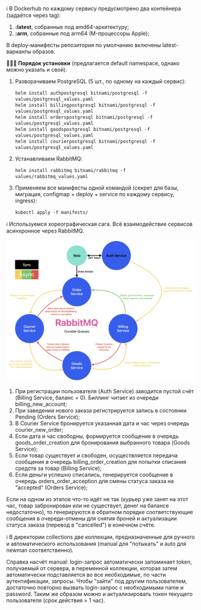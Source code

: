 ℹ️ В Dockerhub по каждому сервису предусмотрено два контейнера (задаётся через tag):

1. **:latest**, собранные под amd64-архитектуру;
2. **:arm**, собранные под arm64 (M-процессоры Apple);
   
В deploy-манифесты репозитория по умолчанию включены latest-варианты образов.

🧑🏻‍💻 **Порядок установки** (предлагается default namespace, однако можно указать и свой).
1. Разворачиваем PostgreSQL (5 шт., по одному на каждый сервис):
   ```
   helm install authpostgresql bitnami/postgresql -f values/postgresql_values.yaml
   helm install billingpostgresql bitnami/postgresql -f values/postgresql_values.yaml
   helm install orderspostgresql bitnami/postgresql -f values/postgresql_values.yaml
   helm install goodspostgresql bitnami/postgresql -f values/postgresql_values.yaml
   helm install courierpostgresql bitnami/postgresql -f values/postgresql_values.yaml
   ```
2. Устанавливаем RabbitMQ:
   ```
   helm install rabbitmq bitnami/rabbitmq -f values/rabbitmq_values.yaml
   ```
3. Применяем все манифесты одной командой (секрет для базы, миграция, configmap + deploy + service по каждому сервису, ingress):
   ```
   kubectl apply -f manifests/
   ```

ℹ️ Используемся хореографическая сага. Всё взаимодействие сервисов асинхронное через RabbitMQ.

![diag](diag.png)

1. При регистрации пользователя (Auth Service) заводится пустой счёт (Billing Service, баланс = 0). Биллинг читает из очереди billing_new_account;
2. При заведении нового заказа регистрируется запись в состоянии Pending (Orders Service);
3. В Courier Service бронируется указанная дата и час через очередь courier_new_order;
4. Если дата и час свободны, формируется сообщение в очередь goods_order_creation для бронирования выбранного товара (Goods Service);
5. Если товар существует и свободен, осуществляется передача сообщения в очередь billing_order_creation для попытки списания средств за товар (Billing Service);
6. Если деньги успешно списались, генерируется сообщение в очередь orders_order_acception для смены статуса заказа на "accepted" (Orders Service);

Если на одном из этапов что-то идёт не так (курьер уже занят на этот час, товар забронирован или не существует, денег на балансе недостаточно), то генерируются в обратном порядке соответствующие сообщения в очереди-отмены для снятия броней и актуализации статуса заказа (перевод в "cancelled") в конечном счёте.

ℹ️ В директории collections две коллекции, предназначенные для ручного и автоматического использования (manual для "потыкать" и auto для newman соответственно).

Справка насчёт manual: login-запрос автоматически запоминает token, получаемый от сервера, в переменной коллекции, которая затем автоматически подставляется во все необходимые, по части аутентификации, запросы. Чтобы "зайти" под другим пользователем, достаточно повторно вызвать login-запрос с необходимыми name и password. Таким же образом можно и актуализировать токен текущего пользователя (срок действия = 1 час).

